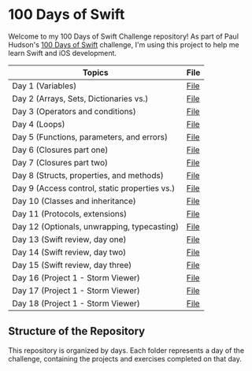 # 100 Days of Swift 

Welcome to my 100 Days of Swift Challenge repository! As part of Paul Hudson's [100 Days of Swift](https://www.hackingwithswift.com/100) challenge, I'm using this project to help me learn Swift and iOS development.

| Topics                                        | File                                                                                                             |
|-----------------------------------------------|------------------------------------------------------------------------------------------------------------------|
| Day 1 (Variables)                             | <a href="https://github.com/sulekaptan/100-days-of-swift/blob/main/Swift%20Documents/day1-README.md">File</a>    |
| Day 2 (Arrays, Sets, Dictionaries vs.)        | <a href="https://github.com/sulekaptan/100-days-of-swift/blob/main/Swift%20Documents/day2-README.md">File</a>    |
| Day 3 (Operators and conditions)              | <a href="https://github.com/sulekaptan/100-days-of-swift/blob/main/Swift%20Documents/day3-README.md">File</a>    |
| Day 4 (Loops)                                 | <a href="https://github.com/sulekaptan/100-days-of-swift/blob/main/Swift%20Documents/day4-README.md">File</a>    |
| Day 5 (Functions, parameters, and errors)     | <a href="https://github.com/sulekaptan/100-days-of-swift/blob/main/Swift%20Documents/day5-README.md">File</a>    |
| Day 6 (Closures part one)                     | <a href="https://github.com/sulekaptan/100-days-of-swift/blob/main/Swift%20Documents/day6-README.md">File</a>    |
| Day 7 (Closures part two)                     | <a href="https://github.com/sulekaptan/100-days-of-swift/blob/main/Swift%20Documents/day7-README.md">File</a>    |
| Day 8 (Structs, properties, and methods)      | <a href="https://github.com/sulekaptan/100-days-of-swift/blob/main/Swift%20Documents/day8-README.md">File</a>    |
| Day 9 (Access control, static properties vs.) | <a href="https://github.com/sulekaptan/100-days-of-swift/blob/main/Swift%20Documents/day9-README.md">File</a>    |
| Day 10 (Classes and inheritance)              | <a href="https://github.com/sulekaptan/100-days-of-swift/blob/main/Swift%20Documents/day10-README.md">File</a>   |
| Day 11 (Protocols, extensions)                | <a href="https://github.com/sulekaptan/100-days-of-swift/blob/main/Swift%20Documents/day11-README.md">File</a>   |
| Day 12 (Optionals, unwrapping, typecasting)   | <a href="https://github.com/sulekaptan/100-days-of-swift/blob/main/Swift%20Documents/day12-README.md">File</a>   |
| Day 13 (Swift review, day one)                | <a href="https://github.com/sulekaptan/100-days-of-swift/blob/main/Swift%20Documents/day13-README.md">File</a>   |
| Day 14 (Swift review, day two)                | <a href="https://github.com/sulekaptan/100-days-of-swift/blob/main/Swift%20Documents/day14-README.md">File</a>   |
| Day 15 (Swift review, day three)              | <a href="https://github.com/sulekaptan/100-days-of-swift/blob/main/Swift%20Documents/day15-README.md">File</a>   |
| Day 16 (Project 1 - Storm Viewer)             | <a href="https://github.com/sulekaptan/100-days-of-swift/tree/main/Projects/UIKit/Project1">File</a>   |
| Day 17 (Project 1 - Storm Viewer)             | <a href="https://github.com/sulekaptan/100-days-of-swift/tree/main/Projects/UIKit/Project1">File</a>   |
| Day 18 (Project 1 - Storm Viewer)             | <a href="https://github.com/sulekaptan/100-days-of-swift/tree/main/Projects/UIKit/Project1">File</a>   |

## Structure of the Repository

This repository is organized by days. Each folder represents a day of the challenge, containing the projects and exercises completed on that day.

